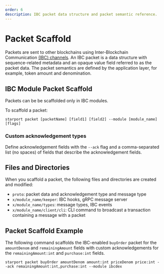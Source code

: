 ```yaml
---
order: 6
description: IBC packet data structure and packet semantic reference.
---
```


# Packet Scaffold

Packets are sent to other blockchains using Inter-Blockchain Communication [(IBC) channels](https://docs.cosmos.network/master/ibc/overview.html). An IBC packet is a data structure with sequence-related metadata and an opaque value field referred to as the packet data. The packet semantics are defined by the application layer, for example, token amount and denomination.

## IBC Module Packet Scaffold

Packets can be be scaffolded only in IBC modules.

To scaffold a packet:

```
starport packet [packetName] [field1] [field2] --module [module_name] [flags]
```

### Custom acknowledgement types

Define acknowledgement fields with the `--ack` flag and a comma-separated list (no spaces) of fields that describe the acknowledgement fields.

## Files and Directories

When you scaffold a packet, the following files and directories are created and modified:

- `proto`: packet data and acknowledgement type and message type
- `x/module_name/keeper`: IBC hooks, gRPC message server
- `x/module_name/types`: message types, IBC events
- `x/module_name/client/cli`: CLI command to broadcast a transaction containing a message with a packet

## Packet Scaffold Example

The following command scaffolds the IBC-enabled `buyOrder` packet for the `amountDenom` and `remainingAmount` fields with custom acknowledgements for the `remainingAmount:int` and `purchase:int` fields.

```
starport packet buyOrder amountDenom amount:int priceDenom price:int --ack remainingAmount:int,purchase:int --module ibcdex
```
